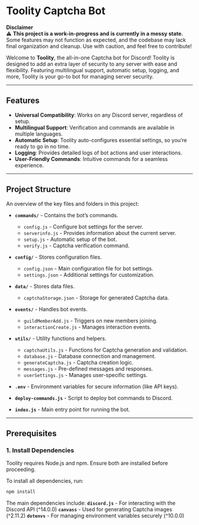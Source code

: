 # Toolity Captcha Bot

**Disclaimer**  
⚠️ **This project is a work-in-progress and is currently in a messy state.** Some features may not function as expected, and the codebase may lack final organization and cleanup. Use with caution, and feel free to contribute!

Welcome to **Toolity**, the all-in-one Captcha bot for Discord! Toolity is designed to add an extra layer of security to any server with ease and flexibility. Featuring multilingual support, automatic setup, logging, and more, Toolity is your go-to bot for managing server security.

---

## Features

- **Universal Compatibility**: Works on any Discord server, regardless of setup.
- **Multilingual Support**: Verification and commands are available in multiple languages.
- **Automatic Setup**: Toolity auto-configures essential settings, so you’re ready to go in no time.
- **Logging**: Provides detailed logs of bot actions and user interactions.
- **User-Friendly Commands**: Intuitive commands for a seamless experience.

---

## Project Structure

An overview of the key files and folders in this project:

- **`commands/`** - Contains the bot’s commands.
  - `config.js` - Configure bot settings for the server.
  - `serverinfo.js` - Provides information about the current server.
  - `setup.js` - Automatic setup of the bot.
  - `verify.js` - Captcha verification command.

- **`config/`** - Stores configuration files.
  - `config.json` - Main configuration file for bot settings.
  - `settings.json` - Additional settings for customization.

- **`data/`** - Stores data files.
  - `captchaStorage.json` - Storage for generated Captcha data.

- **`events/`** - Handles bot events.
  - `guildMemberAdd.js` - Triggers on new members joining.
  - `interactionCreate.js` - Manages interaction events.

- **`utils/`** - Utility functions and helpers.
  - `captchaUtils.js` - Functions for Captcha generation and validation.
  - `database.js` - Database connection and management.
  - `generateCaptcha.js` - Captcha creation logic.
  - `messages.js` - Pre-defined messages and responses.
  - `userSettings.js` - Manages user-specific settings.

- **`.env`** - Environment variables for secure information (like API keys).
- **`deploy-commands.js`** - Script to deploy bot commands to Discord.
- **`index.js`** - Main entry point for running the bot.

---

## Prerequisites

### 1. Install Dependencies

Toolity requires Node.js and npm. Ensure both are installed before proceeding.

To install all dependencies, run:

```bash
npm install
```
The main dependencies include:
**`discord.js`** - For interacting with the Discord API (^14.0.0)
**`canvass`** - Used for generating Captcha images (^2.11.2)
**`dotenvs`** - For managing environment variables securely (^10.0.0)
